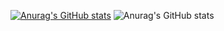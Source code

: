 [![Anurag's GitHub stats](https://github-readme-stats.vercel.app/api?username=mnwz)](https://github.com/anuraghazra/github-readme-stats)
![Anurag's GitHub stats](https://github-readme-stats.vercel.app/api?username=mnwz&count_private=true)
